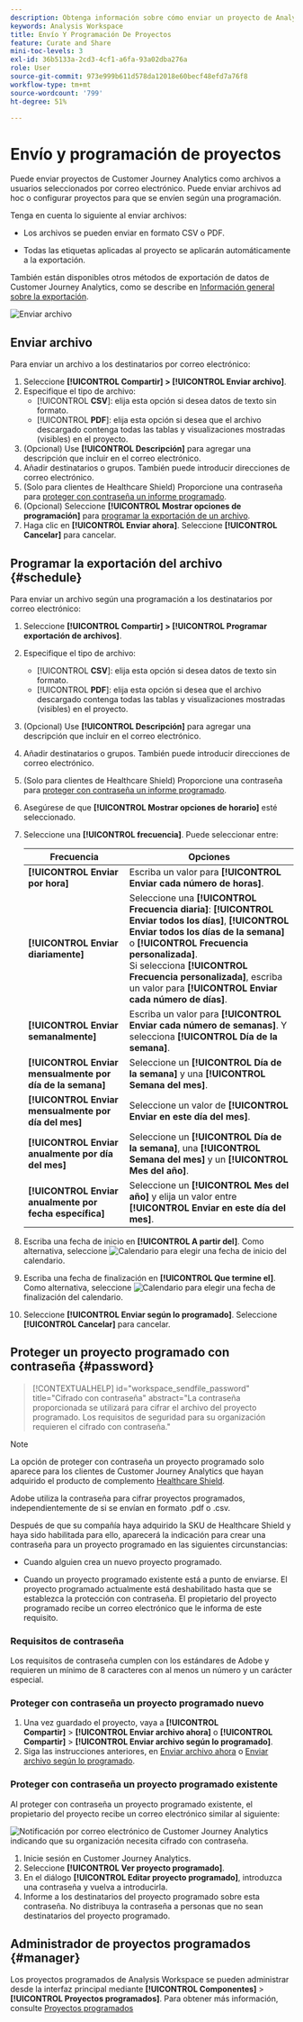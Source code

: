 ```yaml
---
description: Obtenga información sobre cómo enviar un proyecto de Analysis Workspace directamente o según una programación para su envío por correo electrónico.
keywords: Analysis Workspace
title: Envío Y Programación De Proyectos
feature: Curate and Share
mini-toc-levels: 3
exl-id: 36b5133a-2cd3-4cf1-a6fa-93a02dba276a
role: User
source-git-commit: 973e999b611d578da12018e60becf48efd7a76f8
workflow-type: tm+mt
source-wordcount: '799'
ht-degree: 51%

---
```


# Envío y programación de proyectos

Puede enviar proyectos de Customer Journey Analytics como archivos a usuarios seleccionados por correo electrónico. Puede enviar archivos ad hoc o configurar proyectos para que se envíen según una programación.

Tenga en cuenta lo siguiente al enviar archivos:

* Los archivos se pueden enviar en formato CSV o PDF.

* Todas las etiquetas aplicadas al proyecto se aplicarán automáticamente a la exportación.

También están disponibles otros métodos de exportación de datos de Customer Journey Analytics, como se describe en [Información general sobre la exportación](/help/analysis-workspace/export/export-project-overview.md).

![Enviar archivo](assets/send-file.png)

## Enviar archivo

Para enviar un archivo a los destinatarios por correo electrónico:

1. Seleccione **[!UICONTROL Compartir] > [!UICONTROL Enviar archivo]**.
1. Especifique el tipo de archivo:
   * [!UICONTROL **CSV**]: elija esta opción si desea datos de texto sin formato.
   * [!UICONTROL **PDF**]: elija esta opción si desea que el archivo descargado contenga todas las tablas y visualizaciones mostradas (visibles) en el proyecto.
1. (Opcional) Use **[!UICONTROL Descripción]** para agregar una descripción que incluir en el correo electrónico.
1. Añadir destinatarios o grupos. También puede introducir direcciones de correo electrónico.
1. (Solo para clientes de Healthcare Shield) Proporcione una contraseña para [proteger con contraseña un informe programado](#password-protect-a-new-scheduled-project).
1. (Opcional) Seleccione **[!UICONTROL Mostrar opciones de programación]** para [programar la exportación de un archivo](#schedule-file-export).
1. Haga clic en **[!UICONTROL Enviar ahora]**. Seleccione **[!UICONTROL Cancelar]** para cancelar.


## Programar la exportación del archivo {#schedule}

Para enviar un archivo según una programación a los destinatarios por correo electrónico:

1. Seleccione **[!UICONTROL Compartir] > [!UICONTROL Programar exportación de archivos]**.
1. Especifique el tipo de archivo:
   * [!UICONTROL **CSV**]: elija esta opción si desea datos de texto sin formato.
   * [!UICONTROL **PDF**]: elija esta opción si desea que el archivo descargado contenga todas las tablas y visualizaciones mostradas (visibles) en el proyecto.
1. (Opcional) Use **[!UICONTROL Descripción]** para agregar una descripción que incluir en el correo electrónico.
1. Añadir destinatarios o grupos. También puede introducir direcciones de correo electrónico.
1. (Solo para clientes de Healthcare Shield) Proporcione una contraseña para [proteger con contraseña un informe programado](#password-protect-a-new-scheduled-project).
1. Asegúrese de que **[!UICONTROL Mostrar opciones de horario]** esté seleccionado.
1. Seleccione una **[!UICONTROL frecuencia]**. Puede seleccionar entre:

   | Frecuencia | Opciones |
   |---|---|
   | **[!UICONTROL Enviar por hora]** | Escriba un valor para **[!UICONTROL Enviar cada número de horas]**. |
   | **[!UICONTROL Enviar diariamente]** | Seleccione una **[!UICONTROL Frecuencia diaria]**: **[!UICONTROL Enviar todos los días]**, **[!UICONTROL Enviar todos los días de la semana]** o **[!UICONTROL Frecuencia personalizada]**.<br/>Si selecciona **[!UICONTROL Frecuencia personalizada]**, escriba un valor para **[!UICONTROL Enviar cada número de días]**. |
   | **[!UICONTROL Enviar semanalmente]** | Escriba un valor para **[!UICONTROL Enviar cada número de semanas]**. Y selecciona **[!UICONTROL Día de la semana]**. |
   | **[!UICONTROL Enviar mensualmente por día de la semana]** | Seleccione un **[!UICONTROL Día de la semana]** y una **[!UICONTROL Semana del mes]**. |
   | **[!UICONTROL Enviar mensualmente por día del mes]** | Seleccione un valor de **[!UICONTROL Enviar en este día del mes]**. |
   | **[!UICONTROL Enviar anualmente por día del mes]** | Seleccione un **[!UICONTROL Día de la semana]**, una **[!UICONTROL Semana del mes]** y un **[!UICONTROL Mes del año]**. |
   | **[!UICONTROL Enviar anualmente por fecha específica]** | Seleccione un **[!UICONTROL Mes del año]** y elija un valor entre **[!UICONTROL Enviar en este día del mes]**. |

1. Escriba una fecha de inicio en **[!UICONTROL A partir del]**. Como alternativa, seleccione ![Calendario](/help/assets/icons/Calendar.svg) para elegir una fecha de inicio del calendario.

1. Escriba una fecha de finalización en **[!UICONTROL Que termine el]**. Como alternativa, seleccione ![Calendario](/help/assets/icons/Calendar.svg) para elegir una fecha de finalización del calendario.
1. Seleccione **[!UICONTROL Enviar según lo programado]**. Seleccione **[!UICONTROL Cancelar]** para cancelar.


## Proteger un proyecto programado con contraseña {#password}

<!-- markdownlint-disable MD034 -->

>[!CONTEXTUALHELP]
>id="workspace_sendfile_password"
>title="Cifrado con contraseña"
>abstract="La contraseña proporcionada se utilizará para cifrar el archivo del proyecto programado. Los requisitos de seguridad para su organización requieren el cifrado con contraseña."

<!-- markdownlint-enable MD034 -->


>[!NOTE]
>
>La opción de proteger con contraseña un proyecto programado solo aparece para los clientes de Customer Journey Analytics que hayan adquirido el producto de complemento [Healthcare Shield](https://business.adobe.com/solutions/industries/healthcare.html?lang=es).

Adobe utiliza la contraseña para cifrar proyectos programados, independientemente de si se envían en formato .pdf o .csv.

Después de que su compañía haya adquirido la SKU de Healthcare Shield y haya sido habilitada para ello, aparecerá la indicación para crear una contraseña para un proyecto programado en las siguientes circunstancias:

* Cuando alguien crea un nuevo proyecto programado.

* Cuando un proyecto programado existente está a punto de enviarse. El proyecto programado actualmente está deshabilitado hasta que se establezca la protección con contraseña. El propietario del proyecto programado recibe un correo electrónico que le informa de este requisito.

### Requisitos de contraseña

Los requisitos de contraseña cumplen con los estándares de Adobe y requieren un mínimo de 8 caracteres con al menos un número y un carácter especial.

### Proteger con contraseña un proyecto programado nuevo

1. Una vez guardado el proyecto, vaya a **[!UICONTROL Compartir]** > **[!UICONTROL Enviar archivo ahora]** o **[!UICONTROL Compartir]** > **[!UICONTROL Enviar archivo según lo programado]**.
1. Siga las instrucciones anteriores, en [Enviar archivo ahora](https://experienceleague.adobe.com/docs/analytics-platform/using/cja-workspace/export/t-schedule-report.html?lang=es#now) o [Enviar archivo según lo programado](https://experienceleague.adobe.com/docs/analytics-platform/using/cja-workspace/export/t-schedule-report.html?lang=es#schedule).

### Proteger con contraseña un proyecto programado existente

Al proteger con contraseña un proyecto programado existente, el propietario del proyecto recibe un correo electrónico similar al siguiente:

![Notificación por correo electrónico de Customer Journey Analytics indicando que su organización necesita cifrado con contraseña.](assets/email-password.png)

1. Inicie sesión en Customer Journey Analytics. 
1. Seleccione **[!UICONTROL Ver proyecto programado]**.
1. En el diálogo **[!UICONTROL Editar proyecto programado]**, introduzca una contraseña y vuelva a introducirla.
1. Informe a los destinatarios del proyecto programado sobre esta contraseña. No distribuya la contraseña a personas que no sean destinatarios del proyecto programado.



## Administrador de proyectos programados {#manager}

Los proyectos programados de Analysis Workspace se pueden administrar desde la interfaz principal mediante **[!UICONTROL Componentes]** > **[!UICONTROL Proyectos programados]**. Para obtener más información, consulte [Proyectos programados](/help/components/scheduled-projects-manager.md)
